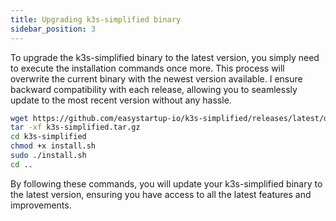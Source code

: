 ```yaml
---
title: Upgrading k3s-simplified binary
sidebar_position: 3
---
```


To upgrade the k3s-simplified binary to the latest version, you simply need to execute the installation commands once more. This process will overwrite the current binary with the newest version available. I ensure backward compatibility with each release, allowing you to seamlessly update to the most recent version without any hassle.

```bash
wget https://github.com/easystartup-io/k3s-simplified/releases/latest/download/k3s-simplified.tar.gz -O k3s-simplified.tar.gz --backups=0
tar -xf k3s-simplified.tar.gz
cd k3s-simplified
chmod +x install.sh
sudo ./install.sh
cd ..
```

By following these commands, you will update your k3s-simplified binary to the latest version, ensuring you have access to all the latest features and improvements.